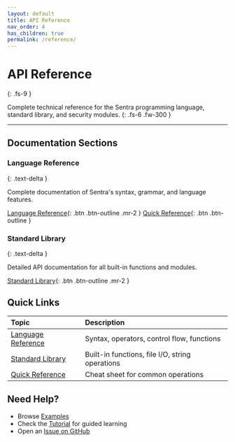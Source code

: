 ```yaml
---
layout: default
title: API Reference
nav_order: 4
has_children: true
permalink: /reference/
---
```


# API Reference
{: .fs-9 }

Complete technical reference for the Sentra programming language, standard library, and security modules.
{: .fs-6 .fw-300 }

---

## Documentation Sections

### Language Reference
{: .text-delta }

Complete documentation of Sentra's syntax, grammar, and language features.

[Language Reference](/reference/language){: .btn .btn-outline .mr-2 }
[Quick Reference](/reference/quick){: .btn .btn-outline }

### Standard Library
{: .text-delta }

Detailed API documentation for all built-in functions and modules.

[Standard Library](/reference/stdlib){: .btn .btn-outline .mr-2 }

## Quick Links

| Topic | Description |
|:------|:------------|
| [Language Reference](/reference/language) | Syntax, operators, control flow, functions |
| [Standard Library](/reference/stdlib) | Built-in functions, file I/O, string operations |
| [Quick Reference](/reference/quick) | Cheat sheet for common operations |

## Need Help?

- Browse [Examples](https://github.com/sentra-language/sentra/tree/main/examples)
- Check the [Tutorial](/tutorial/) for guided learning
- Open an [Issue on GitHub](https://github.com/sentra-language/sentra/issues)

